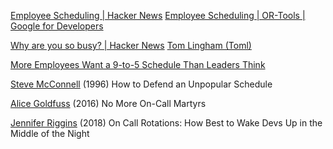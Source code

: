 
[Employee Scheduling | Hacker News](https://news.ycombinator.com/item?id=22582444)
[Employee Scheduling  |  OR-Tools  |  Google for Developers](https://developers.google.com/optimization/scheduling/employee_scheduling)

[Why are you so busy? | Hacker News](https://news.ycombinator.com/item?id=32644277)
[Tom Lingham (Toml)](https://tomlingham.com/articles/why-are-you-so-busy/)

[More Employees Want a 9-to-5 Schedule Than Leaders Think](https://www.gallup.com/workplace/510656/employees-schedule-leaders-think.aspx)

[Steve McConnell](http://stevemcconnell.com/articles/how-to-defend-an-unpopular-schedule/)
(1996) How to Defend an Unpopular Schedule

[Alice Goldfuss](https://sysadvent.blogspot.be/2016/12/day-6-no-more-on-call-martyrs.html)
(2016) No More On-Call Martyrs

[Jennifer Riggins](https://thenewstack.io/call-rotations-best-wake-devs-middle-night)
(2018) On Call Rotations: How Best to Wake Devs Up in the Middle of the Night
